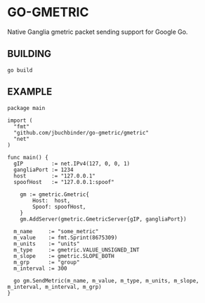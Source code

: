 GO-GMETRIC
==========

Native Ganglia gmetric packet sending support for Google Go.

BUILDING
---------

```go build```

EXAMPLE
-------

```
package main

import (
  "fmt"
  "github.com/jbuchbinder/go-gmetric/gmetric"
  "net"
)

func main() {
  gIP         := net.IPv4(127, 0, 0, 1)
  gangliaPort := 1234
  host        := "127.0.0.1"
  spoofHost   := "127.0.0.1:spoof"

	gm := gmetric.Gmetric{
		Host:  host,
		Spoof: spoofHost,
	}
	gm.AddServer(gmetric.GmetricServer{gIP, gangliaPort})

  m_name     := "some_metric"
  m_value    := fmt.Sprint(8675309)
  m_units    := "units"
  m_type     := gmetric.VALUE_UNSIGNED_INT
  m_slope    := gmetric.SLOPE_BOTH
  m_grp      := "group"
  m_interval := 300

  go gm.SendMetric(m_name, m_value, m_type, m_units, m_slope, m_interval, m_interval, m_grp)
}
```

